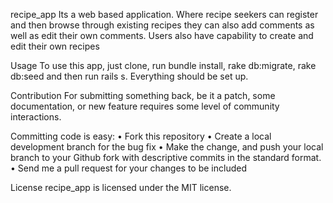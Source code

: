recipe_app
Its a web based application. Where recipe seekers can register and then browse through existing recipes they can also add comments as well as edit their own comments. Users also have capability to create and edit their own recipes

Usage
To use this app, just clone, run bundle install, rake db:migrate, rake db:seed and then run rails s. Everything should be set up.

Contribution
For submitting something back, be it a patch, some documentation, or new feature requires some level of community interactions.

Committing code is easy:
•	Fork this repository
•	Create a local development branch for the bug fix
•	Make the change, and push your local branch to your Github fork with descriptive commits in the standard format.
•	Send me a pull request for your changes to be included

License
recipe_app is licensed under the MIT license.

